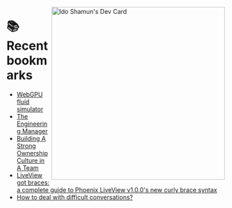 <a href="https://app.daily.dev/idoshamun"><img src="https://api.daily.dev/devcards/v2/28849d86070e4c099c877ab6837c61f0.png?type=default&r=auy" align="right" width="400" alt="Ido Shamun's Dev Card"/></a>

# 📚 Recent bookmarks
<!-- BOOKMARKS:START -->
- [WebGPU fluid simulator](https://app.daily.dev/posts/w6W0imEjT?utm_source=rss&utm_medium=bookmarks&utm_campaign=28849d86070e4c099c877ab6837c61f0)
- [The Engineering Manager](https://app.daily.dev/posts/c4H6KJbDf?utm_source=rss&utm_medium=bookmarks&utm_campaign=28849d86070e4c099c877ab6837c61f0)
- [Building A Strong Ownership Culture in A Team](https://app.daily.dev/posts/36cHS64gg?utm_source=rss&utm_medium=bookmarks&utm_campaign=28849d86070e4c099c877ab6837c61f0)
- [LiveView got braces: a complete guide to Phoenix LiveView v1.0.0&#39;s new curly brace syntax](https://app.daily.dev/posts/PcLqLlo5F?utm_source=rss&utm_medium=bookmarks&utm_campaign=28849d86070e4c099c877ab6837c61f0)
- [How to deal with difficult conversations?](https://app.daily.dev/posts/Mj0mPhZOI?utm_source=rss&utm_medium=bookmarks&utm_campaign=28849d86070e4c099c877ab6837c61f0)
<!-- BOOKMARKS:END -->
